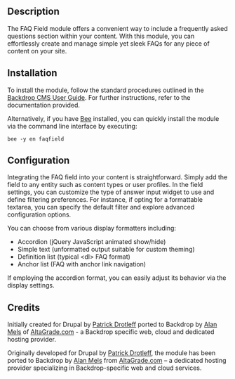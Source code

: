Description
-----------

The FAQ Field module offers a convenient way to include a frequently asked questions section within your content. With this module, you can effortlessly create and manage simple yet sleek FAQs for any piece of content on your site.


Installation
-------------

To install the module, follow the standard procedures outlined in the [Backdrop CMS User Guide](https://backdropcms.org/user-guide/modules). For further instructions, refer to the documentation provided.

Alternatively, if you have [Bee](https://github.com/backdrop-contrib/bee) installed, you can quickly install the module via the command line interface by executing:
```
bee -y en faqfield
```

Configuration
-------------
Integrating the FAQ field into your content is straightforward. Simply add the field to any entity such as content types or user profiles. In the field settings, you can customize the type of answer input widget to use and define filtering preferences. For instance, if opting for a formattable textarea, you can specify the default filter and explore advanced configuration options.

You can choose from various display formatters including:

- Accordion (jQuery JavaScript animated show/hide)
- Simple text (unformatted output suitable for custom theming)
- Definition list (typical &#60;dl&#62; FAQ format)
- Anchor list (FAQ with anchor link navigation)

If employing the accordion format, you can easily adjust its behavior via the display settings.

Credits
-------
Initially created for Drupal by [Patrick Drotleff](https://github.com/patrickd-) ported to Backdrop by [Alan Mels](https://github.com/alanmels) of [AltaGrade.com](https://github.com/altagrade) - a Backdrop specific web, cloud and dedicated hosting provider.

Originally developed for Drupal by [Patrick Drotleff](https://github.com/patrickd-), the module has been ported to Backdrop by [Alan Mels](https://github.com/alanmels) from [AltaGrade.com](https://github.com/altagrade) – a dedicated hosting provider specializing in Backdrop-specific web and cloud services.
